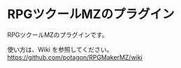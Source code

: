 # RPGツクールMZのプラグイン
RPGツクールMZのプラグインです。

使い方は、Wiki を参照してください。  
https://github.com/potagon/RPGMakerMZ/wiki

